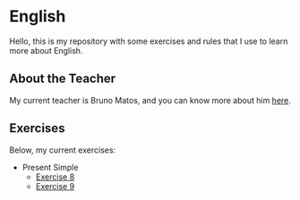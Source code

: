 # English

Hello, this is my repository with some exercises and rules that I use to learn more about English.

## About the Teacher

My current teacher is Bruno Matos, and you can know more about him [here](https://www.englishliberty.com.br/).

## Exercises

Below, my current exercises:

- Present Simple
  - [Exercise 8](./exercises/01-simple-present-exercise-8.md)
  - [Exercise 9](./exercises/02-simple-present-exercise-9.md)
